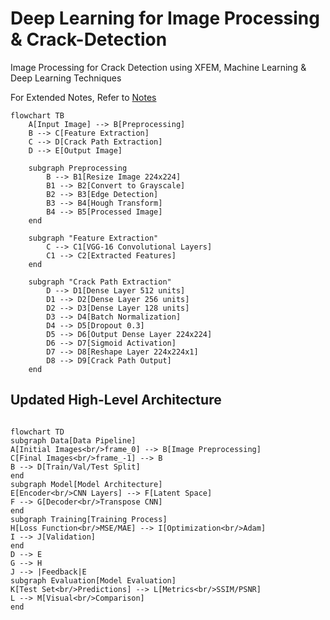 # Deep Learning for Image Processing & Crack-Detection
Image Processing for Crack Detection  using XFEM, Machine Learning &amp; Deep Learning Techniques

For Extended Notes, Refer to [Notes](/notes.md)

```mermaid
flowchart TB
    A[Input Image] --> B[Preprocessing]
    B --> C[Feature Extraction]
    C --> D[Crack Path Extraction]
    D --> E[Output Image]

    subgraph Preprocessing
        B --> B1[Resize Image 224x224]
        B1 --> B2[Convert to Grayscale]
        B2 --> B3[Edge Detection]
        B3 --> B4[Hough Transform]
        B4 --> B5[Processed Image]
    end

    subgraph "Feature Extraction"
        C --> C1[VGG-16 Convolutional Layers]
        C1 --> C2[Extracted Features]
    end

    subgraph "Crack Path Extraction"
        D --> D1[Dense Layer 512 units]
        D1 --> D2[Dense Layer 256 units]
        D2 --> D3[Dense Layer 128 units]
        D3 --> D4[Batch Normalization]
        D4 --> D5[Dropout 0.3]
        D5 --> D6[Output Dense Layer 224x224]
        D6 --> D7[Sigmoid Activation]
        D7 --> D8[Reshape Layer 224x224x1]
        D8 --> D9[Crack Path Output]
    end
```

## Updated High-Level Architecture

```mermaid

flowchart TD
subgraph Data[Data Pipeline]
A[Initial Images<br/>frame_0] --> B[Image Preprocessing]
C[Final Images<br/>frame_-1] --> B
B --> D[Train/Val/Test Split]
end
subgraph Model[Model Architecture]
E[Encoder<br/>CNN Layers] --> F[Latent Space]
F --> G[Decoder<br/>Transpose CNN]
end
subgraph Training[Training Process]
H[Loss Function<br/>MSE/MAE] --> I[Optimization<br/>Adam]
I --> J[Validation]
end
D --> E
G --> H
J --> |Feedback|E
subgraph Evaluation[Model Evaluation]
K[Test Set<br/>Predictions] --> L[Metrics<br/>SSIM/PSNR]
L --> M[Visual<br/>Comparison]
end

```
